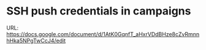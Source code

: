# SSH push credentials in campaigns

URL: https://docs.google.com/document/d/1AtK0GqnfT_aHxrVDdBHze8cZvRmnnhHka5NPgTwCcJ4/edit
